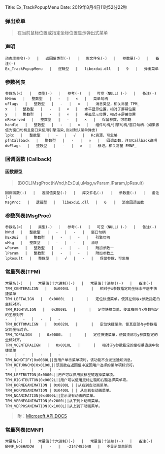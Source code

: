 Title: Ex_TrackPopupMenu
Date: 2019年8月4日11时52分22秒

### 弹出菜单
> 在当前鼠标位置或指定坐标位置显示弹出式菜单

### 声明
```table
动态库命令(-)   |   返回值类型(-)   |   库文件名(-)   |   参数量(-)   |   备注(-)
Ex_TrackPopupMenu   |   逻辑型   |   libexdui.dll   |   9   |   弹出菜单
```

### 参数列表
```table
参数名(<)   |   类型(-)   |   参考(-)   |   可空（NULL）(-)   |   备注(-)
hMenu   |   整数型   |   -   |   ×   |   菜单句柄
uFlags   |   整数型   |   -   |   ×   |   消息类型，相关常量 TPM_
x   |   整数型   |   -   |   ×   |   水平显示位置，相对于屏幕位置
y   |   整数型   |   -   |   ×   |   垂直显示位置，相对于屏幕位置
nReserved   |   整数型   |   -   |   ×   |   保留参数，可忽略
handle   |   整数型   |   -   |   ×   |   组件句柄/引擎句柄/窗口句柄.(如果该值为窗口句柄且窗口未使用引擎渲染,则以默认菜单弹出)
lpRc   |   整数型   |   -   |   √   |   Rc资源，可忽略
pfnCallback   |   整数型   |   -   |   ×   |   回调函数，详见Callback说明
dwFlags   |   整数型   |   -   |   ×   |   标记，相关常量 EMNF_
```
### 回调函数 (Callback)
#### 函数原型
> (BOOL)MsgProc(hWnd,hExDui,uMsg,wParam,lParam,lpResult)

```table
回调函数(-)   |   返回值类型(-)   |   库文件名(-)   |   参数量(-)   |   备注(-)
MsgProc   |   逻辑型   |   libexdui.dll   |   6   |   消息回调函数
```
### 参数列表(MsgProc)
```table
参数名(<)   |   类型(-)   |   参考(-)   |   可空（NULL）(-)   |   备注(-)
hWnd   |   整数型   |   -   |   -   |   窗口句柄
hExDui   |   整数型   |   -   |   -   |   引擎句柄
uMsg   |   整数型   |   -   |   -   |   消息
wParam   |   整数型   |   -   |   -   |   附加参数一
lParam   |   整数型   |   -   |   -   |   附加参数二
lpResult   |   整数型   |   √   |   -   |   保留参数，可忽略
```
### 常量列表(TPM)
```table
常量名(-)   |   常量值(十六进制)(-)   |   常量值(十进制)(-)   |   备注(-)
TPM_CENTERALIGN   |   0x0004L   |      |   相对于x参数指定的坐标水平居中快捷菜单
TPM_LEFTALIGN   |   0x0000L   |      |   定位快捷菜单，使其左侧与x参数指定的坐标对齐。
TPM_RIGHTALIGN   |   0x0008L   |      |   定位快捷菜单，使其右侧与x参数指定的坐标对齐
-   |   -   |   -   |   -
TPM_BOTTOMALIGN   |   0x0020L   |      |   定位快捷菜单，使其底部与y参数指定的坐标对齐。
TPM_TOPALIGN   |   0x0000L   |      |   定位快捷菜单，使其顶部与y参数指定的坐标对齐。
TPM_VCENTERALIGN   |   0x0010L   |      |   相对于y参数指定的坐标垂直居中快捷菜单
-   |   -   |   -   |   -
TPM_NONOTIFY|0x0080L||当用户单击菜单项时，该功能不会发送通知消息。
TPM_RETURNCMD|0x0100L||该函数在返回值中返回用户选择的菜单项标识符。
-   |   -   |   -   |   -
TPM_LEFTBUTTON|0x0000L||用户可以仅用鼠标左键选择菜单项。
TPM_RIGHTBUTTON|0x0002L||用户可以使用鼠标左键和右键选择菜单项。
TPM_HORNEGANIMATION | 0x0800L | |从右到左动画菜单。
TPM_HORPOSANIMATION | 0x0400L | | 从左到右动画菜单。
TPM_NOANIMATION|0x4000L||显示没有动画的菜单。
TPM_VERNEGANIMATION|0x2000L||从下到上动画菜单。
TPM_VERPOSANIMATION|0x1000L||从上到下动画菜单。
```
> 附：[Microsoft API DOCS](https://docs.microsoft.com/zh-cn/windows/win32/api/winuser/nf-winuser-trackpopupmenu)


### 常量列表(EMNF)

```table
常量名(-)   |   常量值(十六进制)(-)   |   常量值(十进制)(-)   |   备注(-)
EMNF_NOSHADOW   |   -   |   -2147483648   |   不显示菜单阴影
```
